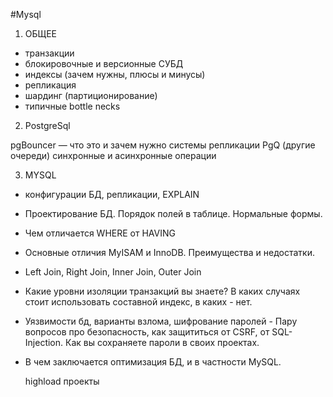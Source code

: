 #Mysql


1) ОБЩЕЕ


-  транзакции
-  блокировочные и версионные СУБД
-  индексы (зачем нужны, плюсы и минусы)
-  репликация
-  шардинг (партиционирование)
-  типичные bottle necks


2) PostgreSql

pgBouncer — что это и зачем нужно
системы репликации
PgQ (другие очереди)
синхронные и асинхронные операции



3) MYSQL

-  конфигурации БД, репликации, EXPLAIN
-  Проектирование БД. Порядок полей в таблице. Нормальные формы.
-  Чем отличается WHERE от HAVING
-  Основные отличия MyISAM и InnoDB. Преимущества и недостатки.
-  Left Join, Right Join, Inner Join, Outer Join
-  Какие уровни изоляции транзакций вы знаете? В каких случаях стоит использовать составной индекс, в каких - нет.
-  Уязвимости бд, варианты взлома, шифрование паролей - Пару вопросов про безопасность, как защититься от CSRF, от SQL-Injection. Как вы сохраняете пароли в своих проектах.
-  В чем заключается оптимизация БД, и в частности MySQL.

   highload проекты
